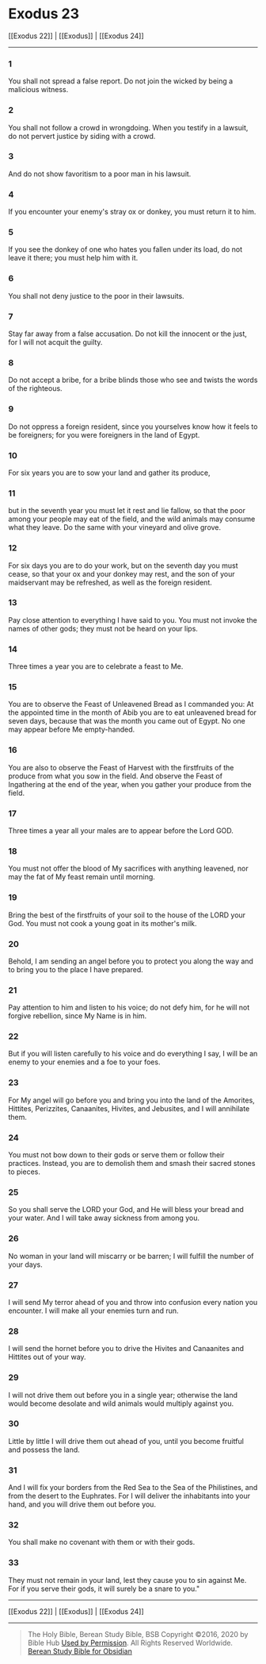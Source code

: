 # Exodus 23

[[Exodus 22]] | [[Exodus]] | [[Exodus 24]]

---

### 1
You shall not spread a false report. Do not join the wicked by being a malicious witness.

### 2
You shall not follow a crowd in wrongdoing. When you testify in a lawsuit, do not pervert justice by siding with a crowd.

### 3
And do not show favoritism to a poor man in his lawsuit.

### 4
If you encounter your enemy's stray ox or donkey, you must return it to him.

### 5
If you see the donkey of one who hates you fallen under its load, do not leave it there; you must help him with it.

### 6
You shall not deny justice to the poor in their lawsuits.

### 7
Stay far away from a false accusation. Do not kill the innocent or the just, for I will not acquit the guilty.

### 8
Do not accept a bribe, for a bribe blinds those who see and twists the words of the righteous.

### 9
Do not oppress a foreign resident, since you yourselves know how it feels to be foreigners; for you were foreigners in the land of Egypt.

### 10
For six years you are to sow your land and gather its produce,

### 11
but in the seventh year you must let it rest and lie fallow, so that the poor among your people may eat of the field, and the wild animals may consume what they leave. Do the same with your vineyard and olive grove.

### 12
For six days you are to do your work, but on the seventh day you must cease, so that your ox and your donkey may rest, and the son of your maidservant may be refreshed, as well as the foreign resident.

### 13
Pay close attention to everything I have said to you. You must not invoke the names of other gods; they must not be heard on your lips.

### 14
Three times a year you are to celebrate a feast to Me.

### 15
You are to observe the Feast of Unleavened Bread as I commanded you: At the appointed time in the month of Abib you are to eat unleavened bread for seven days, because that was the month you came out of Egypt. No one may appear before Me empty-handed.

### 16
You are also to observe the Feast of Harvest with the firstfruits of the produce from what you sow in the field. And observe the Feast of Ingathering at the end of the year, when you gather your produce from the field.

### 17
Three times a year all your males are to appear before the Lord GOD.

### 18
You must not offer the blood of My sacrifices with anything leavened, nor may the fat of My feast remain until morning.

### 19
Bring the best of the firstfruits of your soil to the house of the LORD your God. You must not cook a young goat in its mother's milk.

### 20
Behold, I am sending an angel before you to protect you along the way and to bring you to the place I have prepared.

### 21
Pay attention to him and listen to his voice; do not defy him, for he will not forgive rebellion, since My Name is in him.

### 22
But if you will listen carefully to his voice and do everything I say, I will be an enemy to your enemies and a foe to your foes.

### 23
For My angel will go before you and bring you into the land of the Amorites, Hittites, Perizzites, Canaanites, Hivites, and Jebusites, and I will annihilate them.

### 24
You must not bow down to their gods or serve them or follow their practices. Instead, you are to demolish them and smash their sacred stones to pieces.

### 25
So you shall serve the LORD your God, and He will bless your bread and your water. And I will take away sickness from among you.

### 26
No woman in your land will miscarry or be barren; I will fulfill the number of your days.

### 27
I will send My terror ahead of you and throw into confusion every nation you encounter. I will make all your enemies turn and run.

### 28
I will send the hornet before you to drive the Hivites and Canaanites and Hittites out of your way.

### 29
I will not drive them out before you in a single year; otherwise the land would become desolate and wild animals would multiply against you.

### 30
Little by little I will drive them out ahead of you, until you become fruitful and possess the land.

### 31
And I will fix your borders from the Red Sea to the Sea of the Philistines, and from the desert to the Euphrates. For I will deliver the inhabitants into your hand, and you will drive them out before you.

### 32
You shall make no covenant with them or with their gods.

### 33
They must not remain in your land, lest they cause you to sin against Me. For if you serve their gods, it will surely be a snare to you."

---

[[Exodus 22]] | [[Exodus]] | [[Exodus 24]]

---

> The Holy Bible, Berean Study Bible, BSB
> Copyright &copy;2016, 2020 by Bible Hub
> [Used by Permission](https://berean.bible/terms.htm). All Rights Reserved Worldwide.
> [Berean Study Bible for Obsidian](https://github.com/gapmiss/berean-study-bible-for-obsidian)</small>


